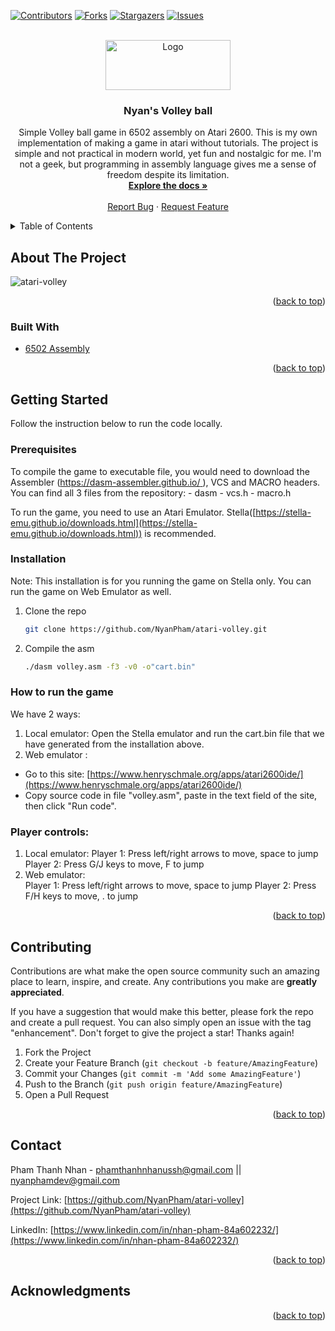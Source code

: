 <div id="top"></div>

[![Contributors][contributors-shield]][contributors-url]
[![Forks][forks-shield]][forks-url]
[![Stargazers][stars-shield]][stars-url]
[![Issues][issues-shield]][issues-url]
  
<!-- [![LinkedIn][linkedin-shield]][linkedin-url] -->

<!-- PROJECT LOGO -->
<br />
<div align="center">
  <a href="https://github.com/NyanPham/atari-volley">
    <img src="logo.png" alt="Logo" width="200" height="80">
  </a>

<h3 align="center">Nyan's Volley ball</h3>
  <p align="center">
    Simple Volley ball game in 6502 assembly on Atari 2600.
    This is my own implementation of making a game in atari without tutorials. The project is simple and not practical in modern world, yet fun and nostalgic for me. I'm not a geek, but programming in assembly language gives me a sense of freedom despite its limitation. 
    <br />
    <a href="https://github.com/NyanPham/atari-volley"><strong>Explore the docs »</strong></a>
    <br />
    <br />
    <a href="https://github.com/NyanPham/atari-volley/issues">Report Bug</a>
    ·
    <a href="https://github.com/NyanPham/atari-volley">Request Feature</a>
  </p>
</div>

<!-- TABLE OF CONTENTS -->
<details>
  <summary>Table of Contents</summary>
  <ol>
    <li>
      <a href="#about-the-project">About The Project</a>
      <ul>
        <li><a href="#built-with">Built With</a></li>
      </ul>
    </li>
    <li>
      <a href="#getting-started">Getting Started</a>
      <ul>
        <li><a href="#prerequisites">Prerequisites</a></li>
        <li><a href="#installation">Installation</a></li>
      </ul>
    </li>
    <li><a href="#contributing">Contributing</a></li>
    <li><a href="#contact">Contact</a></li>
    <li><a href="#acknowledgments">Acknowledgments</a></li>
  </ol>
</details>

<!-- ABOUT THE PROJECT -->

## About The Project
![atari-volley](https://github.com/NyanPham/atari-volley/assets/93678376/c21e7429-dc50-4535-b2dd-e1704ebec0e8)

<p align="right">(<a href="#top">back to top</a>)</p>

### Built With

-   [6502 Assembly](http://www.6502.org/)

<p align="right">(<a href="#top">back to top</a>)</p>

<!-- GETTING STARTED -->

## Getting Started

Follow the instruction below to run the code locally.

### Prerequisites
To compile the game to executable file, you would need to download the Assembler ([https://dasm-assembler.github.io/ ](https://dasm-assembler.github.io/)), VCS and MACRO headers.
You can find all 3 files from the repository:
    - dasm 
    - vcs.h 
    - macro.h

To run the game, you need to use an Atari Emulator. Stella([https://stella-emu.github.io/downloads.html](https://stella-emu.github.io/downloads.html)) is recommended.

### Installation
Note: This installation is for you running the game on Stella only. You can run the game on Web Emulator as well.
1. Clone the repo
    ```sh
    git clone https://github.com/NyanPham/atari-volley.git
    ```
2. Compile the asm
    ```sh
    ./dasm volley.asm -f3 -v0 -o"cart.bin"
    ``` 

### How to run the game
We have 2 ways:
1. Local emulator: Open the Stella emulator and run the cart.bin file that we have generated from the installation above.
2. Web emulator :
  - Go to this site: [https://www.henryschmale.org/apps/atari2600ide/](https://www.henryschmale.org/apps/atari2600ide/)
  - Copy source code in file "volley.asm", paste in the text field of the site, then click "Run code". 

### Player controls:
1. Local emulator:
  Player 1: Press left/right arrows to move, space to jump
  Player 2: Press G/J keys to move, F to jump
1. Web emulator:  
  Player 1: Press left/right arrows to move, space to jump
  Player 2: Press F/H keys to move, . to jump

<p align="right">(<a href="#top">back to top</a>)</p>

<!-- CONTRIBUTING -->

## Contributing

Contributions are what make the open source community such an amazing place to learn, inspire, and create. Any contributions you make are **greatly appreciated**.

If you have a suggestion that would make this better, please fork the repo and create a pull request. You can also simply open an issue with the tag "enhancement".
Don't forget to give the project a star! Thanks again!

1. Fork the Project
2. Create your Feature Branch (`git checkout -b feature/AmazingFeature`)
3. Commit your Changes (`git commit -m 'Add some AmazingFeature'`)
4. Push to the Branch (`git push origin feature/AmazingFeature`)
5. Open a Pull Request

<p align="right">(<a href="#top">back to top</a>)</p>

<!-- CONTACT -->

## Contact

Pham Thanh Nhan - phamthanhnhanussh@gmail.com || nyanphamdev@gmail.com

Project Link: [https://github.com/NyanPham/atari-volley](https://github.com/NyanPham/atari-volley)

LinkedIn: [https://www.linkedin.com/in/nhan-pham-84a602232/](https://www.linkedin.com/in/nhan-pham-84a602232/)

<p align="right">(<a href="#top">back to top</a>)</p>

<!-- ACKNOWLEDGMENTS -->

## Acknowledgments
    
<p align="right">(<a href="#top">back to top</a>)</p>

<!-- MARKDOWN LINKS & IMAGES -->
<!-- https://www.markdownguide.org/basic-syntax/#reference-style-links -->

[contributors-shield]: https://img.shields.io/github/contributors/NyanPham/todo-app-react.svg?style=for-the-badge
[contributors-url]: https://github.com/NyanPham/atari-volley/graphs/contributors
[forks-shield]: https://img.shields.io/github/forks/NyanPham/todo-app-react.svg?style=for-the-badge
[forks-url]: https://github.com/NyanPham/atari-volley/network/members
[stars-shield]: https://img.shields.io/github/stars/NyanPham/todo-app-react.svg?style=for-the-badge
[stars-url]: https://github.com/NyanPham/atari-volley/stargazers
[issues-shield]: https://img.shields.io/github/issues/NyanPham/todo-app-react.svg?style=for-the-badge
[issues-url]: https://github.com/NyanPham/atari-volley/issues
[license-shield]: https://img.shields.io/github/license/NyanPham/todo-app-react.svg?style=for-the-badge
[linkedin-url]: https://www.linkedin.com/in/nhan-pham-84a602232/

